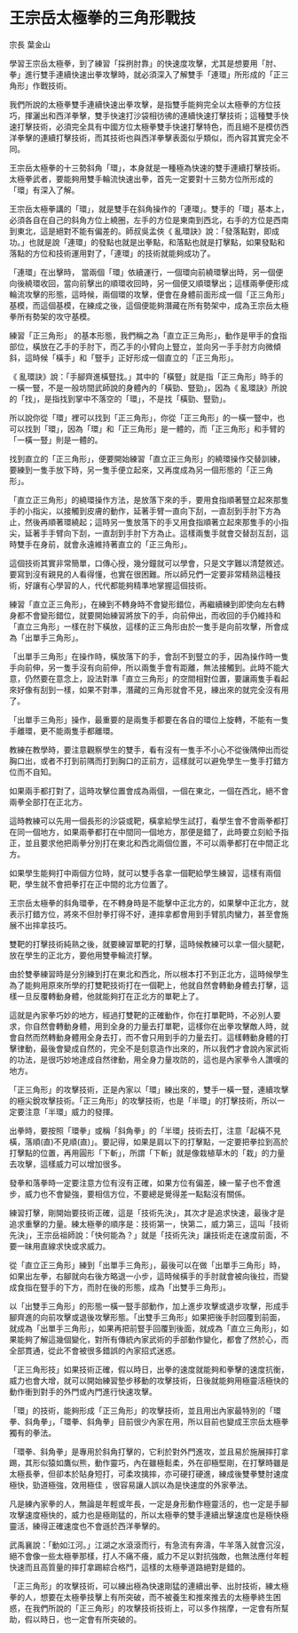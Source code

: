 # 王宗岳太極拳的三角形戰技

宗長
葉金山

學習王宗岳太極拳，到了練習「採挒肘靠」的快速度攻擊，尤其是想要用「肘、拳」進行雙手連續快速出拳攻擊時，就必須深入了解雙手「連環」所形成的「正三角形」作戰技術。

我們所說的太極拳雙手連續快速出拳攻擊，是指雙手能夠完全以太極拳的方位技巧，揮灑出和西洋拳擊，雙手快速打沙袋相彷彿的連續快速打擊技術；這種雙手快速打擊技術，必須完全具有中國方位太極拳雙手快速打擊特色，而且絕不是模仿西洋拳擊的連續打擊技術，而其技術也與西洋拳擊表面似乎類似，而內容其實完全不同。

王宗岳太極拳的十三勢斜角「環」，本身就是一種極為快速的雙手連續打擊技術。太極拳武者，要能夠用雙手輪流快速出拳，首先一定要對十三勢方位所形成的「環」有深入了解。

王宗岳太極拳講的「環」，就是雙手在斜角操作的「連環」。雙手的「環」基本上，必須各自在自己的斜角方位上繞圈，左手的方位是東南到西北，右手的方位是西南到東北，這是絕對不能有偏差的。師叔吳孟俠《 亂環訣》說：「發落點對，即成功。」也就是說「連環」的發點也就是出拳點，和落點也就是打擊點，如果發點和落點的方位和技術運用對了，「連環」的技術就能夠成功了。

「連環」在出擊時， 當兩個「環」依續運行，一個環向前繞環擊出時，另一個便向後繞環收回，當向前擊出的順環收回時，另一個便又順環擊出；這樣兩拳便形成輪流攻擊的形態，這時候，兩個環的攻擊，便會在身體前面形成一個「正三角形」 基模，而這個基模，在練成之後，這個便能夠潛藏在所有勢架中，成為王宗岳太極拳所有勢架的攻守基模。

練習「正三角形」 的基本形態，我們稱之為「直立正三角形」，動作是甲手的食指部位，橫放在乙手的手肘下，而乙手的小臂向上豎立，並向另一手手肘方向微傾斜，這時候「橫手」和「豎手」正好形成一個直立的「正三角形」。

《 亂環訣》說：「手腳齊進橫豎找。」其中的「橫豎」就是指「正三角形」時手的一橫一豎，不是一般坊間武師說的身體內的「橫勁、豎勁」，因為《 亂環訣》所說的「找」，是指找到掌中不落空的「環」，不是找「橫勁、豎勁」。

所以說你從「環」裡可以找到「正三角形」，你從「正三角形」的一橫一豎中，也可以找到「環」，因為「環」和「正三角形」是一體的，而「正三角形」和手臂的「一橫一豎」則是一體的。

找到直立的「正三角形」，便要開始練習「直立正三角形」的繞環操作交替訓練，要練到一隻手放下時，另一隻手便立起來，又再度成為另一個形態的「正三角形」。

「直立正三角形」的繞環操作方法，是放落下來的手，要用食指順著豎立起來那隻手的小指尖，以接觸到皮膚的動作，延著手臂一直向下刮，一直刮到手肘下方為止，然後再順著環繞起；這時另一隻放落下的手又用食指順著立起來那隻手的小指尖，延著手手臂向下刮，一直刮到手肘下方為止。這樣兩隻手就會交替刮互刮，這時雙手在身前，就會永遠維持著直立的「正三角形」。

這個技術其實非常簡單，口傳心授，幾分鐘就可以學會，只是文字難以清楚敘述。要寫到沒有親見的人看得懂，也實在很困難。所以師兄們一定要非常精熟這種技術，好讓有心學習的人，代代都能夠精準地掌握這個技術。

練習「直立正三角形」，在練到不轉身時不會變形錯位，再繼續練到即使向左右轉身都不會變形錯位，就要開始練習將放下的手，向前伸出，而收回的手仍維持和「直立三角形」一樣在肘下橫放，這樣的正三角形由於一隻手是向前攻擊，所會成為「出單手三角形」。

「出單手三角形」在操作時，橫放落下的手，會刮不到豎立的手，因為操作時一隻手向前伸，另一隻手沒有向前伸，所以兩隻手會有距離，無法接觸到。此時不能大意，仍然要在意念上，設法對準「直立三角形」的空間相對位置，要讓兩隻手看起來好像有刮到一樣，如果不對準，潛藏的三角形就會不見，練出來的就完全沒有用了。

「出單手三角形」操作，最重要的是兩隻手都要在各自的環位上旋轉，不能有一隻手離環，更不能兩隻手都離環。

教練在教學時，要注意觀察學生的雙手，看有沒有一隻手不小心不從後隅伸出而從胸口出，或者不打到前隅而打到胸口的正前方，這樣就可以避免學生一隻手打錯方位而不自知。

如果兩手都打對了，這時攻擊位置會成為兩個，一個在東北，一個在西北，絕不會兩拳全部打在正北方。

這時教練可以先用一個長形的沙袋或靶，橫拿給學生試打，看學生會不會兩拳都打在同一個地方，如果兩拳都打在中間同一個地方，那便是錯了，此時要立刻給予指正，並且要求他把兩拳分別打在東北和西北兩個位置，不可以兩拳都打在中間正北方。

如果學生能夠打中兩個方位時，就可以雙手各拿一個靶給學生練習，這樣有兩個靶，學生就不會把拳打在正中間的北方位置了。

王宗岳太極拳的斜角環拳，在不轉身時是不能擊中正北方的，如果擊中正北方，就表示打錯方位，將來不但肘拳打得不好，連摔拿都會用到手臂肌肉蠻力，甚至會施展不出摔拿技巧。

雙靶的打擊技術純熟之後，就要練習單靶的打擊，這時候教練可以拿一個火腿靶，放在學生的正北方，要他用雙拳輪流打擊。

由於雙拳練習時是分別練到打在東北和西北，所以根本打不到正北方，這時候學生為了能夠用原來所學的打雙靶技術打在一個靶上，他就自然會轉動身體去打擊，這樣一旦反覆轉動身體，他就能夠打在正北方的單靶上了。

這就是內家拳巧妙的地方，經過打雙靶的正確動作，你在打單靶時，不必別人要求，你自然會轉動身體，用到全身的力量去打單靶，這樣你在出拳攻擊敵人時，就會自然而然轉動身體用全身去打，而不會只用到手的力量去打。這樣轉動身體的打擊律動，最後會變成自然的，完全不是刻意造作出來的，所以我們才會說內家武術的功法，是很巧妙地達成自然律動，用全身力量攻防的，這也是內家拳令人讚嘆的地方。

「正三角形」的攻擊技術，正是內家以「環」練出來的，雙手一橫一豎，連續攻擊的極尖銳攻擊技術。「正三角形」的攻擊技術，也是「半環」的打擊技術，所以一定要注意「半環」威力的發揮。

出拳時，要按照「環拳」或稱「斜角拳」的「半環」技術去打，注意「起橫不見橫，落順(直)不見順(直)」。要記得，如果是肩以下的打擊點，一定要把拳拉到高於打擊點的位置，再用圓形「下斬」，所謂「下斬」就是像栽植草木的「栽」的力量去攻擊，這樣威力可以增加很多。

發拳和落拳時一定要注意方位有沒有正確，如果方位有偏差，練一輩子也不會進步，威力也不會變強，要相信方位，不要總是覺得差一點點沒有關係。

練習打擊，剛開始要技術正確，這是「技術先決」，其次才是追求快速，最後才是追求重擊的力量。練太極拳的順序是：技術第一，快第二，威力第三，這叫「技術先決」，王宗岳祖師說：「快何能為？」就是「技術先決」讓技術走在速度前面，不要一昧用直線求快或求威力。

從「直立正三角形」練到「出單手三角形」，最後可以在做「出單手三角形」時，如果出左拳，右腳就向右後方略退一小步，這時候橫手的手肘就會被向後拉，而變成食指在豎手的下方，而肘在後的形態，成為「出雙手三角形」。

以「出雙手三角形」的形態一橫一豎手部動作，加上進步攻擊或退步攻擊，形成手腳齊進的向前攻擊或退後攻擊形態。「出雙手三角形」如果把後手肘回覆到前面，就成為「出單手三角形」，如果再把前豎手回覆到後面，就成為「直立三角形」，如果能夠了解這幾個變化，對所有傳統內家武術的手部動作變化，都會了然於心，而全部貫通，從此不會被很多錯誤的內家招式迷惑。

「正三角形技」如果技術正確，假以時日，出拳的速度就能夠和拳擊的速度抗衡，威力也會大增，就可以開始練習墊步移動的攻擊技術，日後就能夠用極靈活極快的動作衝到對手的外門或內門進行快速攻擊。

「環」的技術，能夠形成「正三角形」的攻擊技術，並且用出內家最特別的「環拳、斜角拳」，「環拳、斜角拳」目前很少內家在用，所以目前也變成王宗岳太極拳獨有的拳法。

「環拳、斜角拳」是專用於斜角打擊的，它利於對外門進攻，並且易於施展摔打拿踢，其形似猿如鷹似熊，動作靈巧，內在雖極鬆柔，外在卻極堅剛，在打擊時雖是太極長拳，但卻本於貼身短打，可柔攻擒摔，亦可硬打硬進，練成後雙拳雙肘速度極快，勁道極強，效用極佳 ，很容易讓人誤以為是快速度的外家拳法。

凡是練內家拳的人，無論是年輕或年長，一定是身形動作極靈活的，也一定是手腳攻擊速度極快的，威力也是極剛猛的，所以太極拳的雙手連續出擊速度也是極快極靈活，練得正確速度也不會遜於西洋拳擊的。

武禹襄說：「動如江河。」江湖之水滾滾而行，有急流有奔濤，牛羊落入就會沉沒，絕不會像一些太極拳那樣，打人不痛不癢，威力不足以對抗強敵，也無法應付年輕快速而且高質量的摔打拿踢綜合格鬥，這樣的太極拳道路絕對是錯的。

「正三角形」的攻擊技術，可以練出極為快速剛猛的連續出拳、出肘技術，練太極拳的人，想要在太極拳技擊上有所突破，而不被養生和推來推去的太極拳終生困惑，在我們所說的「正三角形」的攻擊技術技術上，可以多作揣摩，一定會有所幫助，假以時日，也一定會有所突破的。